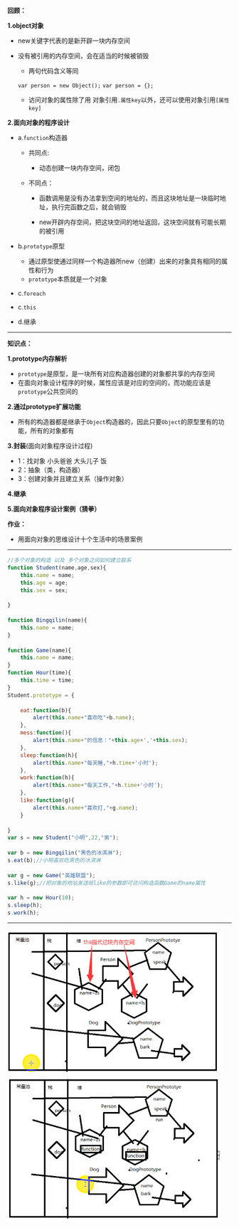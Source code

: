 **回顾：**

**1.object对象**

- new关键字代表的是新开辟一块内存空间
- 没有被引用的内存空间，会在适当的时候被销毁

    - 两句代码含义等同

    `var person = new Object();`
    `var person = {};`

    - 访问对象的属性除了用 对象引用`.属性key`以外，还可以使用对象引用`[属性key]`

**2.面向对象的程序设计**

- a.`function`构造器

    - 共同点:

        - 动态创建一块内存空间，闭包

    - 不同点：

        - 函数调用是没有办法拿到空间的地址的，而且这块地址是一块临时地址，执行完函数之后，就会销毁

        - new开辟内存空间，把这块空间的地址返回，这块空间就有可能长期的被引用

- b.`prototype`原型

    - 通过原型使通过同样一个构造器所new（创建）出来的对象具有相同的属性和行为
    - `prototype`本质就是一个对象

- c.`foreach`

- c.`this`

- d.继承

---

**知识点：**

**1.prototype内存解析**

- `prototype`是原型，是一块所有对应构造器创建的对象都共享的内存空间
- 在面向对象设计程序的时候，属性应该是对应的空间的，而功能应该是`prototype`公共空间的

**2.通过prototype扩展功能**

- 所有的构造器都是继承于`Object`构造器的，因此只要`Object`的原型里有的功能，所有的对象都有

**3.封装**(面向对象程序设计过程)

- 1：找对象  小头爸爸  大头儿子  饭
- 2：抽象（类，构造器）
- 3：创建对象并且建立关系（操作对象）

**4.继承**

**5.面向对象程序设计案例（猜拳）**

**作业：**

- 用面向对象的思维设计十个生活中的场景案例


---

```javascript
//多个对象的构造 以及 多个对象之间如何建立联系
function Student(name,age,sex){
    this.name = name;
    this.age = age;
    this.sex = sex;

}

function Bingqilin(name){
    this.name = name;
}

function Game(name){
    this.name = name;
}
function Hour(time){
    this.time = time;
}
Student.prototype = {

    eat:function(b){
        alert(this.name+"喜欢吃"+b.name);
    },
    mess:function(){
        alert(this.name+"的信息："+this.age+','+this.sex);
    },
    sleep:function(h){
        alert(this.name+"每天睡,"+h.time+'小时');
    },
    work:function(h){
        alert(this.name+"每天工作,"+h.time+'小时');
    },
    like:function(g){
        alert(this.name+"喜欢打,"+g.name);
    }

}
var s = new Student("小明",22,"男");

var b = new Bingqilin("黑色的冰淇淋");
s.eat(b);//小明喜欢吃黑色的冰淇淋

var g = new Game("英雄联盟");
s.like(g);//把对象的地址发送给like的参数即可访问构造函数Game的name属性

var h = new Hour(10);
s.sleep(h);
s.work(h);
```

---

![](../images/DOM8.png)
![](../images/DOM9.png)